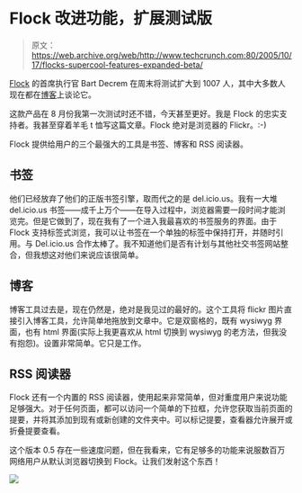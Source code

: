 # Flock 改进功能，扩展测试版 

> 原文：<https://web.archive.org/web/http://www.techcrunch.com:80/2005/10/17/flocks-supercool-features-expanded-beta/>

 [Flock](https://web.archive.org/web/20221001144518/http://www.flock.com/) 的首席执行官 Bart Decrem 在周末将测试扩大到 1007 人，其中大多数人现在都在[博客](https://web.archive.org/web/20221001144518/http://www.solutionwatch.com/262/flying-with-the-flock/)上谈论它。

这款产品在 8 月份我第一次测试时还不错，今天甚至更好。我是 Flock 的忠实支持者。我甚至穿着羊毛 t 恤写这篇文章。Flock 绝对是浏览器的 Flickr。:-)

Flock 提供给用户的三个最强大的工具是书签、博客和 RSS 阅读器。

## 书签

他们已经放弃了他们的正版书签引擎，取而代之的是 del.icio.us。我有一大堆 del.icio.us 书签——成千上万个——在导入过程中，浏览器需要一段时间才能浏览完。但是它做到了，现在我有了一个进入我最喜欢的书签服务的界面。由于 Flock 支持标签式浏览，我可以让书签在一个单独的标签中保持打开，并随时引用。与 Del.icio.us 合作太棒了。我不知道他们是否有计划与其他社交书签网站整合，但我想这对他们来说应该很简单。

## 博客

博客工具过去是，现在仍然是，绝对是我见过的最好的。这个工具将 flickr 图片直接引入博客工具，允许简单地拖放到文章中。它是双窗格的，既有 wysiwyg 界面，也有 html 界面(实际上我更喜欢从 html 切换到 wysiwyg 的老方法，但我没有抱怨)。设置非常简单。它只是工作。

## RSS 阅读器

Flock 还有一个内置的 RSS 阅读器，使用起来非常简单，但对重度用户来说功能足够强大。对于任何页面，都可以访问一个简单的下拉框，允许您获取当前页面的提要，并将其添加到现有或新创建的文件夹中。可以标记提要，查看器允许展开或折叠提要查看。

这个版本 0.5 存在一些速度问题，但在我看来，它有足够多的功能来说服数百万网络用户从默认浏览器切换到 Flock。让我们发射这个东西！

![](img/3760ef4ba473c5523916808abc006e44.png)